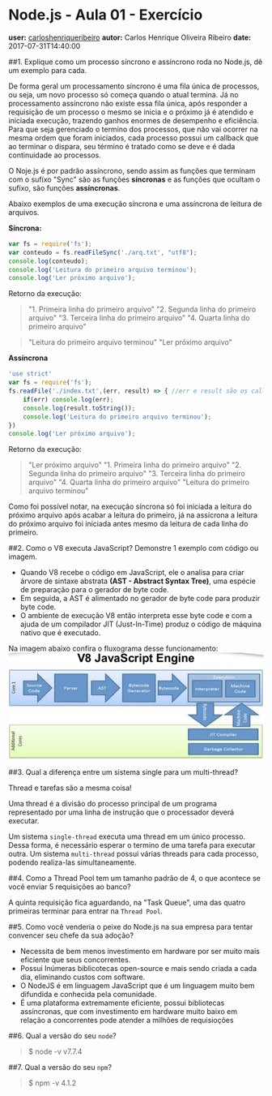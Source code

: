 # Node.js - Aula 01 - Exercício
**user:** [carloshenriqueribeiro](https://github.com/carloshenriqueribeiro)
**autor:** Carlos Henrique Oliveira Ribeiro
**date:** 2017-07-31T14:40:00

##1. Explique como um processo síncrono e assíncrono roda no Node.js, dê um exemplo para cada.

De forma geral um processamento síncrono é uma fila única de processos, ou seja, um novo processo só começa quando o atual termina.
Já no processamento assíncrono não existe essa fila única, após responder a requisição de um processo o mesmo se inicia e o próximo já é atendido e iniciada execução, trazendo ganhos enormes de desempenho e eficiência. Para que seja gerenciado o termino dos processos, que não vai ocorrer na mesma ordem que foram iniciados, cada processo possui um callback que ao terminar o dispara, seu término é tratado como se deve e é dada continuidade ao processos.

O Noje.js é por padrão assíncrono, sendo assim as funções que terminam com o sufíxo "Sync" são as funções **síncronas** e as funções que ocultam o sufíxo, são funções **assíncronas**.

Abaixo exemplos de uma execução síncrona e uma assíncrona de leitura de arquivos.

**Síncrona:**

```js
var fs = require('fs');
var conteudo = fs.readFileSync('./arq.txt', "utf8");
console.log(conteudo);
console.log('Leitura do primeiro arquivo terminou');
console.log('Ler próximo arquivo');
```

Retorno da execução:
> "1. Primeira linha do primeiro arquivo"
> "2. Segunda linha do primeiro arquivo"
> "3. Terceira linha do primeiro arquivo"
> "4. Quarta linha do primeiro arquivo"

> "Leitura do primeiro arquivo terminou"
> "Ler próximo arquivo"

**Assíncrona**

```js
'use strict'
var fs = require('fs');
fs.readFile('./index.txt',(err, result) => { //err e result são os callbacks de falha e sucesso, respectivamente
    if(err) console.log(err);
    console.log(result.toString());
    console.log('Leitura do primeiro arquivo terminou');
})
console.log('Ler próximo arquivo');
```
Retorno da execução:
> "Ler próximo arquivo"
> "1. Primeira linha do primeiro arquivo"
> "2. Segunda linha do primeiro arquivo"
> "3. Terceira linha do primeiro arquivo"
> "4. Quarta linha do primeiro arquivo"
> "Leitura do primeiro arquivo terminou"

Como foi possível notar, na execução síncrona só foi iniciada a leitura do próximo arquivo após acabar a leitura do primeiro, já na assícrona a leitura do próximo arquivo foi iniciada antes mesmo da leitura de cada linha do primeiro.

##2. Como o V8 executa JavaScript? Demonstre 1 exemplo com código ou imagem.

- Quando V8 recebe o código em JavaScript, ele o analisa para criar árvore de sintaxe abstrata **(AST - Abstract Syntax Tree)**, uma espécie de preparação para o gerador de byte code.
- Em seguida, a AST é alimentado no gerador de byte code para produzir byte code.
- O ambiente de execução V8 então interpreta esse byte code e com a ajuda de um compilador JIT (Just-In-Time) produz o código de máquina nativo que é executado.

Na imagem abaixo confira o fluxograma desse funcionamento:  
![Imagem Fluxo v8](img/fluxoV8.png)

##3. Qual a diferença entre um sistema single para um multi-thread?

Thread e tarefas são a mesma coisa!

Uma thread é a divisão do processo principal de um programa representado por uma linha de instrução que o processador deverá executar.

Um sistema `single-thread` executa uma thread em um único processo. Dessa forma, é necessário esperar o termino de uma tarefa para executar outra.
Um sistema `multi-thread` possui várias threads para cada processo, podendo realiza-las simultaneamente.

##4. Como a Thread Pool tem um tamanho padrão de 4, o que acontece se você enviar 5 requisições ao banco?

A quinta requisição fica aguardando, na "Task Queue",  uma das quatro primeiras terminar para entrar na `Thread Pool`.

##5. Como você venderia o peixe do Node.js na sua empresa para tentar convencer seu chefe da sua adoção?

- Necessita de bem menos investimento em hardware por ser muito mais eficiente que seus concorrentes.
- Possui Inúmeras biblicotecas open-source e mais sendo criada a cada dia, eliminando custos com software.
- O NodeJS é em linguagem JavaScript que é um linguagem muito bem difundida e conhecida pela comunidade.
- É uma plataforma extremamente eficiente, possui bibliotecas assíncronas, que com investimento em hardware muito baixo em relação a concorrentes pode atender a milhões de requisioções


##6. Qual a versão do seu `node`?

> $ node -v
> v7.7.4


##7. Qual a versão do seu `npm`?

> $ npm -v
> 4.1.2
